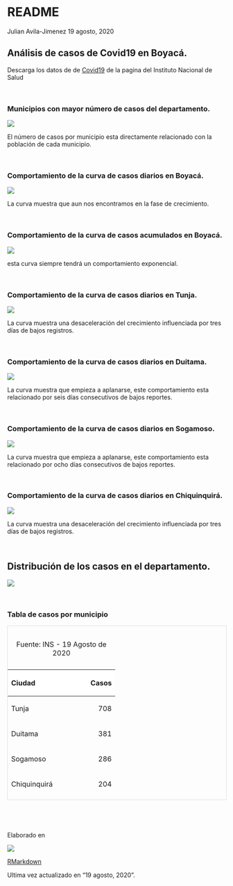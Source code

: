 README
================
Julian Avila-Jimenez
19 agosto, 2020

## Análisis de casos de Covid19 en Boyacá.

Descarga los datos de de
[Covid19](https://www.datos.gov.co/Salud-y-Protecci-n-Social/Casos-positivos-de-COVID-19-en-Colombia/gt2j-8ykr/data)
de la pagina del Instituto Nacional de Salud

</br>

### Municipios con mayor número de casos del departamento.

![](README_files/figure-gfm/unnamed-chunk-3-1.png)<!-- -->

El número de casos por municipio esta directamente relacionado con la
población de cada municipio.

</br> 

### Comportamiento de la curva de casos diarios en Boyacá.

![](README_files/figure-gfm/unnamed-chunk-5-1.png)<!-- -->

La curva muestra que aun nos encontramos en la fase de crecimiento.

</br> 

### Comportamiento de la curva de casos acumulados en Boyacá.

![](README_files/figure-gfm/unnamed-chunk-6-1.png)<!-- -->

esta curva siempre tendrá un comportamiento exponencial.

</br>

### Comportamiento de la curva de casos diarios en Tunja.

![](README_files/figure-gfm/unnamed-chunk-7-1.png)<!-- -->

La curva muestra una desaceleración del crecimiento influenciada por
tres días de bajos registros.

</br>

### Comportamiento de la curva de casos diarios en Duitama.

![](README_files/figure-gfm/unnamed-chunk-8-1.png)<!-- -->

La curva muestra que empieza a aplanarse, este comportamiento esta
relacionado por seis días consecutivos de bajos reportes.

</br>

### Comportamiento de la curva de casos diarios en Sogamoso.

![](README_files/figure-gfm/unnamed-chunk-9-1.png)<!-- -->

La curva muestra que empieza a aplanarse, este comportamiento esta
relacionado por ocho días consecutivos de bajos reportes.

</br>

### Comportamiento de la curva de casos diarios en Chiquinquirá.

![](README_files/figure-gfm/unnamed-chunk-10-1.png)<!-- -->

La curva muestra una desaceleración del crecimiento influenciada por
tres días de bajos registros.

</br> 

## Distribución de los casos en el departamento.

![](README_files/figure-gfm/unnamed-chunk-11-1.png)<!-- -->

</br> 

### Tabla de casos por municipio

<div style="border: 1px solid #ddd; padding: 0px; overflow-y: scroll; height:400px; overflow-x: scroll; width:100%; ">

<table class="table table-striped table-hover table-condensed" style="width: auto !important; ">

<caption>

Fuente: INS - 19 Agosto de 2020

</caption>

<thead>

<tr>

<th style="text-align:left;position: sticky; top:0; background-color: #FFFFFF;position: sticky; top:0; background-color: #FFFFFF;">

Ciudad

</th>

<th style="text-align:right;position: sticky; top:0; background-color: #FFFFFF;position: sticky; top:0; background-color: #FFFFFF;">

Casos

</th>

</tr>

</thead>

<tbody>

<tr>

<td style="text-align:left;">

Tunja

</td>

<td style="text-align:right;">

708

</td>

</tr>

<tr>

<td style="text-align:left;">

Duitama

</td>

<td style="text-align:right;">

381

</td>

</tr>

<tr>

<td style="text-align:left;">

Sogamoso

</td>

<td style="text-align:right;">

286

</td>

</tr>

<tr>

<td style="text-align:left;">

Chiquinquirá

</td>

<td style="text-align:right;">

204

</td>

</tr>

<tr>

<td style="text-align:left;">

Puerto Boyacá

</td>

<td style="text-align:right;">

90

</td>

</tr>

<tr>

<td style="text-align:left;">

Samacá

</td>

<td style="text-align:right;">

55

</td>

</tr>

<tr>

<td style="text-align:left;">

Moniquirá

</td>

<td style="text-align:right;">

52

</td>

</tr>

<tr>

<td style="text-align:left;">

Paipa

</td>

<td style="text-align:right;">

45

</td>

</tr>

<tr>

<td style="text-align:left;">

Cómbita

</td>

<td style="text-align:right;">

42

</td>

</tr>

<tr>

<td style="text-align:left;">

Villa de Leyva

</td>

<td style="text-align:right;">

35

</td>

</tr>

<tr>

<td style="text-align:left;">

Nobsa

</td>

<td style="text-align:right;">

35

</td>

</tr>

<tr>

<td style="text-align:left;">

Aquitania

</td>

<td style="text-align:right;">

26

</td>

</tr>

<tr>

<td style="text-align:left;">

Ventaquemada

</td>

<td style="text-align:right;">

25

</td>

</tr>

<tr>

<td style="text-align:left;">

Pesca

</td>

<td style="text-align:right;">

22

</td>

</tr>

<tr>

<td style="text-align:left;">

Guateque

</td>

<td style="text-align:right;">

21

</td>

</tr>

<tr>

<td style="text-align:left;">

Sutamarchán

</td>

<td style="text-align:right;">

18

</td>

</tr>

<tr>

<td style="text-align:left;">

Togüí

</td>

<td style="text-align:right;">

17

</td>

</tr>

<tr>

<td style="text-align:left;">

Socha

</td>

<td style="text-align:right;">

16

</td>

</tr>

<tr>

<td style="text-align:left;">

Maripí

</td>

<td style="text-align:right;">

15

</td>

</tr>

<tr>

<td style="text-align:left;">

Viracachá

</td>

<td style="text-align:right;">

12

</td>

</tr>

<tr>

<td style="text-align:left;">

Firavitoba

</td>

<td style="text-align:right;">

11

</td>

</tr>

<tr>

<td style="text-align:left;">

Guacamayas

</td>

<td style="text-align:right;">

11

</td>

</tr>

<tr>

<td style="text-align:left;">

Soracá

</td>

<td style="text-align:right;">

11

</td>

</tr>

<tr>

<td style="text-align:left;">

San Pablo de Borbur

</td>

<td style="text-align:right;">

10

</td>

</tr>

<tr>

<td style="text-align:left;">

Garagoa

</td>

<td style="text-align:right;">

9

</td>

</tr>

<tr>

<td style="text-align:left;">

Siachoque

</td>

<td style="text-align:right;">

9

</td>

</tr>

<tr>

<td style="text-align:left;">

Arcabuco

</td>

<td style="text-align:right;">

8

</td>

</tr>

<tr>

<td style="text-align:left;">

Buenavista

</td>

<td style="text-align:right;">

8

</td>

</tr>

<tr>

<td style="text-align:left;">

Muzo

</td>

<td style="text-align:right;">

8

</td>

</tr>

<tr>

<td style="text-align:left;">

Soatá

</td>

<td style="text-align:right;">

8

</td>

</tr>

<tr>

<td style="text-align:left;">

Toca

</td>

<td style="text-align:right;">

8

</td>

</tr>

<tr>

<td style="text-align:left;">

Cucaita

</td>

<td style="text-align:right;">

7

</td>

</tr>

<tr>

<td style="text-align:left;">

Nuevo Colón

</td>

<td style="text-align:right;">

7

</td>

</tr>

<tr>

<td style="text-align:left;">

Briceño

</td>

<td style="text-align:right;">

6

</td>

</tr>

<tr>

<td style="text-align:left;">

Miraflores

</td>

<td style="text-align:right;">

6

</td>

</tr>

<tr>

<td style="text-align:left;">

Tibaná

</td>

<td style="text-align:right;">

6

</td>

</tr>

<tr>

<td style="text-align:left;">

Tibasosa

</td>

<td style="text-align:right;">

6

</td>

</tr>

<tr>

<td style="text-align:left;">

Úmbita

</td>

<td style="text-align:right;">

6

</td>

</tr>

<tr>

<td style="text-align:left;">

Zetaquira

</td>

<td style="text-align:right;">

6

</td>

</tr>

<tr>

<td style="text-align:left;">

Coper

</td>

<td style="text-align:right;">

5

</td>

</tr>

<tr>

<td style="text-align:left;">

El Espino

</td>

<td style="text-align:right;">

5

</td>

</tr>

<tr>

<td style="text-align:left;">

Quípama

</td>

<td style="text-align:right;">

5

</td>

</tr>

<tr>

<td style="text-align:left;">

Susacón

</td>

<td style="text-align:right;">

5

</td>

</tr>

<tr>

<td style="text-align:left;">

Tota

</td>

<td style="text-align:right;">

5

</td>

</tr>

<tr>

<td style="text-align:left;">

Belén

</td>

<td style="text-align:right;">

4

</td>

</tr>

<tr>

<td style="text-align:left;">

Cubará

</td>

<td style="text-align:right;">

4

</td>

</tr>

<tr>

<td style="text-align:left;">

Chíquiza

</td>

<td style="text-align:right;">

4

</td>

</tr>

<tr>

<td style="text-align:left;">

Guayatá

</td>

<td style="text-align:right;">

4

</td>

</tr>

<tr>

<td style="text-align:left;">

Monguí

</td>

<td style="text-align:right;">

4

</td>

</tr>

<tr>

<td style="text-align:left;">

Motavita

</td>

<td style="text-align:right;">

4

</td>

</tr>

<tr>

<td style="text-align:left;">

Santana

</td>

<td style="text-align:right;">

4

</td>

</tr>

<tr>

<td style="text-align:left;">

Caldas

</td>

<td style="text-align:right;">

3

</td>

</tr>

<tr>

<td style="text-align:left;">

Corrales

</td>

<td style="text-align:right;">

3

</td>

</tr>

<tr>

<td style="text-align:left;">

Pachavita

</td>

<td style="text-align:right;">

3

</td>

</tr>

<tr>

<td style="text-align:left;">

Santa Rosa de Viterbo

</td>

<td style="text-align:right;">

3

</td>

</tr>

<tr>

<td style="text-align:left;">

Turmequé

</td>

<td style="text-align:right;">

3

</td>

</tr>

<tr>

<td style="text-align:left;">

Boavita

</td>

<td style="text-align:right;">

2

</td>

</tr>

<tr>

<td style="text-align:left;">

Boyacá

</td>

<td style="text-align:right;">

2

</td>

</tr>

<tr>

<td style="text-align:left;">

Ciénega

</td>

<td style="text-align:right;">

2

</td>

</tr>

<tr>

<td style="text-align:left;">

Covarachía

</td>

<td style="text-align:right;">

2

</td>

</tr>

<tr>

<td style="text-align:left;">

Iza

</td>

<td style="text-align:right;">

2

</td>

</tr>

<tr>

<td style="text-align:left;">

Jenesano

</td>

<td style="text-align:right;">

2

</td>

</tr>

<tr>

<td style="text-align:left;">

Paya

</td>

<td style="text-align:right;">

2

</td>

</tr>

<tr>

<td style="text-align:left;">

Ramiriquí

</td>

<td style="text-align:right;">

2

</td>

</tr>

<tr>

<td style="text-align:left;">

Saboyá

</td>

<td style="text-align:right;">

2

</td>

</tr>

<tr>

<td style="text-align:left;">

Santa Sofía

</td>

<td style="text-align:right;">

2

</td>

</tr>

<tr>

<td style="text-align:left;">

Tenza

</td>

<td style="text-align:right;">

2

</td>

</tr>

<tr>

<td style="text-align:left;">

Tinjacá

</td>

<td style="text-align:right;">

2

</td>

</tr>

<tr>

<td style="text-align:left;">

Tópaga

</td>

<td style="text-align:right;">

2

</td>

</tr>

<tr>

<td style="text-align:left;">

Tuta

</td>

<td style="text-align:right;">

2

</td>

</tr>

<tr>

<td style="text-align:left;">

Chita

</td>

<td style="text-align:right;">

1

</td>

</tr>

<tr>

<td style="text-align:left;">

Cuítiva

</td>

<td style="text-align:right;">

1

</td>

</tr>

<tr>

<td style="text-align:left;">

Gámeza

</td>

<td style="text-align:right;">

1

</td>

</tr>

<tr>

<td style="text-align:left;">

Jericó

</td>

<td style="text-align:right;">

1

</td>

</tr>

<tr>

<td style="text-align:left;">

La Uvita

</td>

<td style="text-align:right;">

1

</td>

</tr>

<tr>

<td style="text-align:left;">

Oicatá

</td>

<td style="text-align:right;">

1

</td>

</tr>

<tr>

<td style="text-align:left;">

Otanche

</td>

<td style="text-align:right;">

1

</td>

</tr>

<tr>

<td style="text-align:left;">

Pajarito

</td>

<td style="text-align:right;">

1

</td>

</tr>

<tr>

<td style="text-align:left;">

Pauna

</td>

<td style="text-align:right;">

1

</td>

</tr>

<tr>

<td style="text-align:left;">

Ráquira

</td>

<td style="text-align:right;">

1

</td>

</tr>

<tr>

<td style="text-align:left;">

San José de Pare

</td>

<td style="text-align:right;">

1

</td>

</tr>

<tr>

<td style="text-align:left;">

San Miguel de Sema

</td>

<td style="text-align:right;">

1

</td>

</tr>

<tr>

<td style="text-align:left;">

Santa María

</td>

<td style="text-align:right;">

1

</td>

</tr>

<tr>

<td style="text-align:left;">

Sativasur

</td>

<td style="text-align:right;">

1

</td>

</tr>

<tr>

<td style="text-align:left;">

Sotaquirá

</td>

<td style="text-align:right;">

1

</td>

</tr>

<tr>

<td style="text-align:left;">

Tasco

</td>

<td style="text-align:right;">

1

</td>

</tr>

<tr>

<td style="text-align:left;">

Tipacoque

</td>

<td style="text-align:right;">

1

</td>

</tr>

</tbody>

</table>

</div>

## </br>

Elaborado en <br/>

![](README_files/figure-gfm/unnamed-chunk-13-1.png)<!-- -->

[RMarkdown](https://rmarkdown.rstudio.com/)

Ultima vez actualizado en “19 agosto, 2020”.
